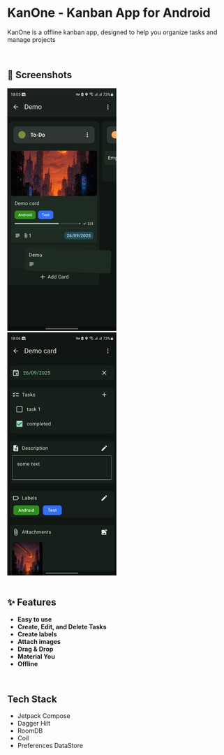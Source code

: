 
# KanOne - Kanban App for Android

KanOne is a offline kanban app, designed to help you organize tasks and manage projects

<br>

## 📱 Screenshots

<div >
  <img src="screenshots/screenshot_1.jpg" width="250">
  &nbsp;&nbsp;&nbsp;
  <img src="screenshots/screenshot_2.jpg" width="250">
</div>

<br>

## ✨ Features

- **Easy to use**
- **Create, Edit, and Delete Tasks**
- **Create labels**
- **Attach images** 
- **Drag & Drop**
- **Material You**
- **Offline**

<br>

## Tech Stack
- Jetpack Compose
- Dagger Hilt
- RoomDB
- Coil
- Preferences DataStore
